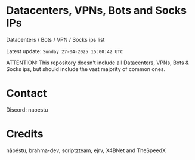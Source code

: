 # Datacenters, VPNs, Bots and Socks IPs
 
Datacenters / Bots / VPN / Socks ips list

Latest update: `Sunday 27-04-2025 15:00:42 UTC` 

ATTENTION: This repository doesn't include all Datacenters, VPNs, Bots & Socks ips, 
but should include the vast majority of common ones.

# Contact
Discord: naoestu

# Credits
nãoéstu, brahma-dev, scriptzteam, ejrv, X4BNet and TheSpeedX
